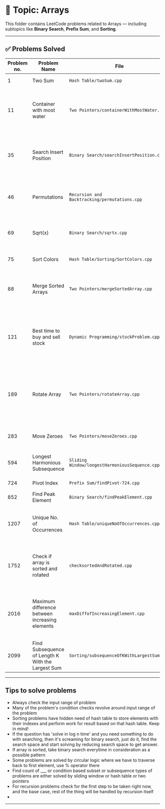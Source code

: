 # 📂 Topic: Arrays

This folder contains LeetCode problems related to Arrays — including subtopics like **Binary Search**, **Prefix Sum**, and **Sorting**.

---

## ✅ Problems Solved

| Problem no. | Problem Name | File | Tag notes |
|-------------|--------------|------|-----------|
| 1 | Two Sum | `Hash Table/twoSum.cpp` | Hash Table |
| 11 | Container with most water | `Two Pointers/containerWithMostWater.cpp` | Two pointers at both end of array, greedy in the loop |
| 35 | Search Insert Position | `Binary Search/searchInsertPosition.cpp` | Binary search if element is found else index for the element |
| 46 | Permutations | `Recursion and Backtracking/permutations.cpp` | Recursion on the array while swapping elements |
| 69 | Sqrt(x) | `Binary Search/sqrtx.cpp` | Binary Search on 0 - Num search space |
| 75 | Sort Colors | `Hash Table/Sorting/SortColors.cpp` | Dutch National Flag | 
| 88 | Merge Sorted Arrays | `Two Pointers/mergeSortedArray.cpp` | Two pointers on both array from behind |
| 121 | Best time to buy and sell stock | `Dynamic Programming/stockProblem.cpp` | Keep track of the profit of sequential minimum and maximum prices |
| 189 | Rotate Array | `Two Pointers/rotateArray.cpp` | Store and replace logic with two pointers while counting rotated elements |
| 283 | Move Zeroes | `Two Pointers/moveZeroes.cpp` | Track non zero index and swap |
| 594 | Longest Harmonious Subsequence | `Sliding Window/longestHarmoniousSequence.cpp` | Sliding window on sorted array |
| 724 | Pivot Index | `Prefix Sum/findPivot-724.cpp` | Prefix Sum |
| 852 | Find Peak Element | `Binary Search/findPeakElement.cpp` | Binary Search |
| 1207 | Unique No. of Occurrences | `Hash Table/uniqueNoOfOccurrences.cpp` | Hash Table to track frequency of all elements | 
| 1752 | Check if array is sorted and rotated | `checksortedAndRotated.cpp` | One or zero pair check for sorted and rotated arrays |
| 2016 | Maximum difference between increasing elements | `maxDiffofIncreasingElement.cpp` | Keep track of sequential pairs of minimum and maximum elements |
| 2099 | Find Subsequence of Length K With the Largest Sum | `Sorting/subsequenceOfKWithLargestSum.cpp` | Sorting | Sorting based on value and then index of pair vector |

---

## Tips to solve problems

- Always check the input range of problem
- Many of the problem's condition checks revolve around input range of the problem
- Sorting problems have hidden need of hash table to store elements with their indexes and perform work for result based on that hash table. Keep in mind!
- If the question has 'solve in log n time' and you need something to do with searching, then it's screaming for binary search, just do it, find the search space and start solving by reducing search space to get answer. 
- If array is sorted, take binary search everytime in consideration as a possible pattern
- Some problems are solved by circular logic where we have to traverse back to first element, use % operator there
- Find count of ___ or condition based subset or subsequence types of problems are either solved by sliding window or hash table or two pointers
- For recursion problems check for the first step to be taken right now, and the base case, rest of the thing will be handled by recursion itself
- 

---


